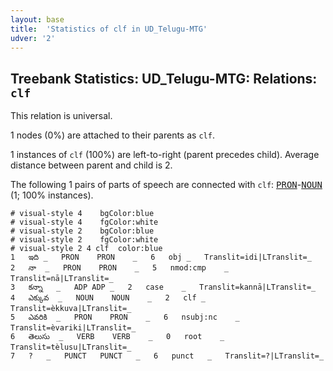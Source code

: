 ```yaml
---
layout: base
title:  'Statistics of clf in UD_Telugu-MTG'
udver: '2'
---
```


## Treebank Statistics: UD_Telugu-MTG: Relations: `clf`

This relation is universal.

1 nodes (0%) are attached to their parents as `clf`.

1 instances of `clf` (100%) are left-to-right (parent precedes child).
Average distance between parent and child is 2.

The following 1 pairs of parts of speech are connected with `clf`: <tt><a href="te_mtg-pos-PRON.html">PRON</a></tt>-<tt><a href="te_mtg-pos-NOUN.html">NOUN</a></tt> (1; 100% instances).


~~~ conllu
# visual-style 4	bgColor:blue
# visual-style 4	fgColor:white
# visual-style 2	bgColor:blue
# visual-style 2	fgColor:white
# visual-style 2 4 clf	color:blue
1	ఇది	_	PRON	PRON	_	6	obj	_	Translit=idi|LTranslit=_
2	నా	_	PRON	PRON	_	5	nmod:cmp	_	Translit=nā|LTranslit=_
3	కన్నా	_	ADP	ADP	_	2	case	_	Translit=kannā|LTranslit=_
4	ఎక్కువ	_	NOUN	NOUN	_	2	clf	_	Translit=èkkuva|LTranslit=_
5	ఎవరికి	_	PRON	PRON	_	6	nsubj:nc	_	Translit=èvariki|LTranslit=_
6	తెలుసు	_	VERB	VERB	_	0	root	_	Translit=tèlusu|LTranslit=_
7	?	_	PUNCT	PUNCT	_	6	punct	_	Translit=?|LTranslit=_

~~~


